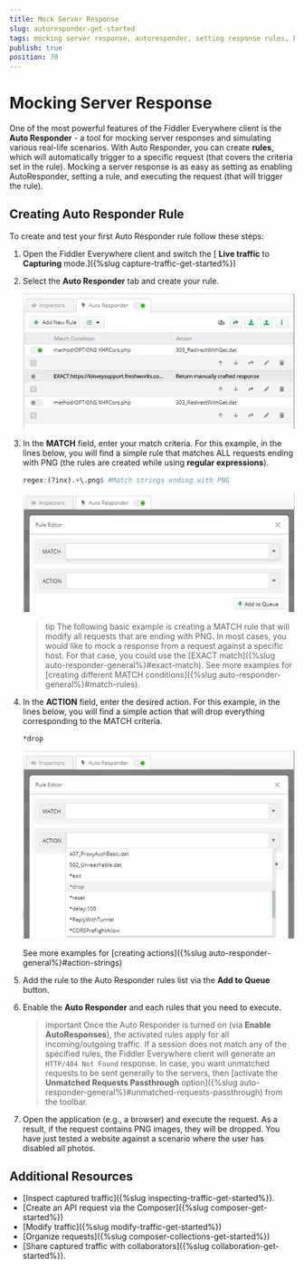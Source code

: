 ```yaml
---
title: Mock Server Response
slug: autoresponder-get-started
tags: mocking server response, autoresponder, setting response rules, Fiddler Auto Responder
publish: true
position: 70
---
```


# Mocking Server Response

One of the most powerful features of the Fiddler Everywhere client is the **Auto Responder** - a tool for mocking server responses and simulating various real-life scenarios. With Auto Responder, you can create **rules**, which will automatically trigger to a specific request (that covers the criteria set in the rule). Mocking a server response is as easy as setting as enabling AutoResponder, setting a rule, and executing the request (that will trigger the rule).

## Creating Auto Responder Rule

To create and test your first Auto Responder rule follow these steps:

1. Open the Fiddler Everywhere client and switch the [ **Live traffic** to **Capturing** mode.]({%slug capture-traffic-get-started%})

2. Select the **Auto Responder** tab and create your rule. 

    ![Auto Responder button](../images/livetraffic/autoresponder/autoresponder-main-before.png)

3. In the **MATCH** field, enter your match criteria. For this example, in the lines below, you will find a simple rule that matches ALL requests ending with PNG (the rules are created while using **regular expressions**).

    ```r
    regex:(?inx).+\.png$ #Match strings ending with PNG
    ```

    ![Auto Responder button](../images/livetraffic/autoresponder/gs-autoresponder-rule-match.png)

    >tip The following basic example is creating a MATCH rule that will modify all requests that are ending with PNG. In most cases, you would like to mock a response from a request against a specific host. For that case, you could use the [EXACT match]({%slug auto-responder-general%}#exact-match). See more examples for [creating different MATCH conditions]({%slug auto-responder-general%}#match-rules).

4. In the **ACTION** field, enter the desired action. For this example, in the lines below, you will find a simple action that will drop everything corresponding to the MATCH criteria.

    ```*
    *drop
    ```

    ![Auto Responder button](../images/livetraffic/autoresponder/gs-autoresponder-rule-action.png)

    See more examples for [creating actions]({%slug auto-responder-general%}#action-strings)


5. Add the rule to the Auto Responder rules list via the **Add to Queue** button.

6. Enable the **Auto Responder** and each rules that you need to execute.

    >important Once the Auto Responder is turned on (via **Enable AutoResponses**), the activated rules apply for all incoming/outgoing traffic. If a session does not match any of the specified rules, the Fiddler Everywhere client will generate an `HTTP/404 Not Found` response. In case, you want unmatched requests to be sent generally to the servers, then [activate the **Unmatched Requests Passthrough** option]({%slug auto-responder-general%}#unmatched-requests-passthrough) from the toolbar.

6. Open the application (e.g., a browser) and execute the request. As a result, if the request contains PNG images, they will be dropped. You have just tested a website against a scenario where the user has disabled all photos.

## Additional Resources

- [Inspect captured traffic]({%slug inspecting-traffic-get-started%}).
- [Create an API request via the Composer]({%slug composer-get-started%})
- [Modify traffic]({%slug modify-traffic-get-started%})
- [Organize requests]({%slug composer-collections-get-started%})
- [Share captured traffic with collaborators]({%slug collaboration-get-started%}).
